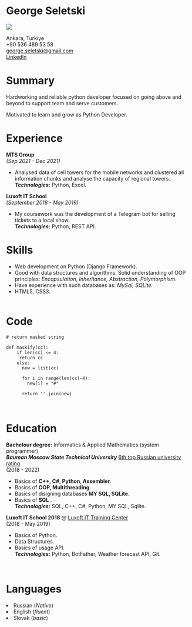 # George Seletski 

![](https://drive.google.com/file/d/1reCOmHt5393fBN7DIvyCGUDtMooxrI4A/view?usp=sharing)

Ankara, Turkiye<br>
+90 536 489 53 58<br>
george.seletski@gmail.com<br>
[LinkedIn](https://www.linkedin.com/in/george-seletski/) <br>
# Summary
Hardworking and reliable python developer focused on going above and beyond to support team and serve customers. <p>Motivated to learn and grow as Python Developer.</p>
# Experience
**MTS Group** <br> _(Sep 2021 - Dec 2021)_ <br>
- Analysed data of cell towers for the mobile networks and
clustered all information chunks and analyse the capacity of regional towers. <br/>
_**Technologies:**_ Python, Excel.

**Luxoft IT School** <br>
_(September 2018 - May 2019)_ <br>
- My coursework was the development of a Telegram bot for selling tickets to a local show.<br/>
_**Technologies:**_ Python, REST API.

# Skills
<ul>
<li>Web development on Python (Django Framework).</li>
<li>Good with data structures and algorithms. Solid understanding of OOP principles: <em>Encapsulation, Inheritance, Abstraction, Polymorphism.</em></li>
<li>Have experience with such databases as: <em>MySql, SQLite.</em></li>
<li>HTML5, CSS3.</li><br>
</ul>

# Code
```
# return masked string

def maskify(cc):
    if len(cc) <= 4:
     return cc
    else:
      new = list(cc)
      
      for i in range(len(cc)-4):
        new[i] = "#"
      
      return ''.join(new)
```
<br>

# Education
**Bachelour degree:** Informatics & Applied Mathematics (system programmer) <br>
***Bauman Moscow State Technical University*** 
[6th top Russian university rating](https://www.universityrankings.ch/results&ranking=QS&region=World&year=2021&q=Russia)<br>
(2018 - 2022) 


- Basics of **C++, C#, Python, Assembler**.
- Basics of **OOP, Multithreading**.
- Basics of disigning databases  **MY SQL, SQLite**.
- Basics of **SQL** .<br/>
  _**Technologies:**_ SQL, C++, C#, Python, MY SQL, Sqlite.

**Luxoft IT School 2018**  @ [Luxoft IT Training Center](https://www.luxoft-training.ru/)<br>
(2018 - May 2019)

- Basics of Python.
- Data Structures.
- Basics of usage API. <br/>
 _**Technologies:**_ Python, BotFather, Weather forecast API, Git.

<br>



# Languages
<li>Russian (<em>Native</em>)</li> 
<li>English (<em>fluent</em>)</li>
<li>Slovak (<em>basic</em>)</li>



